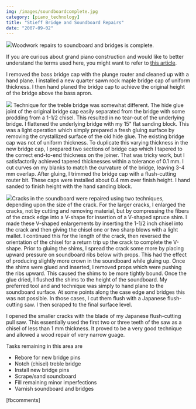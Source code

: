 ```yaml
---
img: /images/soundboardcomplete.jpg
category: [piano_technology]
title: "Stieff Bridge and Soundboard Repairs"
date: "2007-09-02"
---
```


[![](/images/soundboardcomplete.jpg)](http://flickr.com/photos/duanemcguire/sets/72157601797130313/ "More photos on Flickr.com")Woodwork repairs to soundboard and bridges is complete.

If you are curious about grand piano construction and would like to better understand the terms used here, you might want to refer to [this article](http://ffden-2.phys.uaf.edu/212_fall2003.web.dir/Daniel_Hutchinson/Grand%20Piano%20Construction.htm).

I removed the bass bridge cap with the plunge router and cleaned up with a hand plane. I installed a new quarter sawn rock maple bridge cap of uniform thickness. I then hand planed the bridge cap to achieve the original height of the bridge above the bass apron.

[![](/images/treblebridge.jpg)](http://www.flickr.com/photos/duanemcguire/1290378437/ "More photos on Flickr.com") Technique for the treble bridge was somewhat different. The hide glue joint of the original bridge cap easily separated from the bridge with some prodding from a 1-1/2 chisel. This resulted in no tear-out of the underlying bridge. I flattened the underlying bridge with my 15" flat sanding block. This was a light operation which simply prepared a fresh gluing surface by removing the crystallized surface of the old hide glue. The existing bridge cap was not of uniform thickness. To duplicate this varying thickness in the new bridge cap, I prepared two sections of bridge cap which I tapered to the correct end-to-end thickness on the joiner. That was tricky work, but I satisfactorily achieved tapered thicknesses within a tolerance of 0.1 mm. I cut curves on my blanks to match the curvature of the bridge, leaving 3-4 mm overlap. After gluing, I trimmed the bridge cap with a flush-cutting router bit. These caps were installed about 0.4 mm over finish height. I hand sanded to finish height with the hand sanding block.

[![](/images/soundboardrepair.jpg)](http://flickr.com/photos/duanemcguire/sets/72157601797130313/ "More photos on Flickr.com")Cracks in the soundboard were repaired using two techniques, depending upon the size of the crack. For the larger cracks, I enlarged the cracks, not by cutting and removing material, but by compressing the fibers of the crack edge into a V-shape for insertion of a V-shaped spruce shim. I made these V-shaped enlargements by inserting the 1-1/2 inch chisel into the crack and then giving the chisel one or two sharp blows with a light mallet. I continued this for the length of the crack, then reversed the orientation of the chisel for a return trip up the crack to complete the V-shape. Prior to gluing the shims, I spread the crack some more by placing upward pressure on soundboard ribs below with props. This had the effect of producing slightly more crown in the soundboard while gluing up. Once the shims were glued and inserted, I removed props which were pushing the ribs upward. This caused the shims to be more tightly bound. Once the glue dried, I flushed the shims to the height of the soundboard. My preferred tool and and technique was simply to hand plane to the soundboard surface. At some points along the case edge and bridges this was not possible. In those cases, I cut them flush with a Japanese flush-cutting saw. I then scraped to the final surface level.

I opened the smaller cracks with the blade of my Japanese flush-cutting pull saw. This essentially used the first two or three teeth of the saw as a chisel of less than 1 mm thickness. It proved to be a very good technique and allowed a wood repair of very narrow guage.

Tasks remaining in this area are

- Rebore for new bridge pins
- Notch (chisel) treble bridge
- Install new bridge pins
- Scrape/sand soundboard
- Fill remaining minor imperfections
- Varnish soundboard and bridges

\[fbcomments\]
